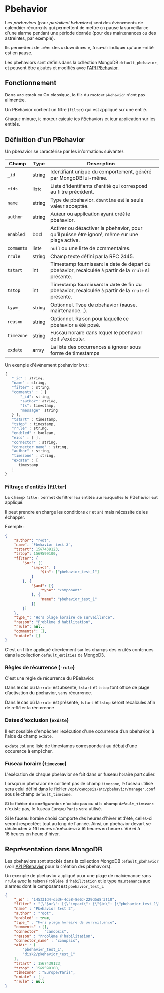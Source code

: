 # Pbehavior

Les *pbehaviors* (pour *periodical behaviors*) sont des évènements de calendrier récurrents qui permettent de mettre en pause la surveillance d'une alarme pendant une période donnée (pour des maintenances ou des astreintes, par exemple).

Ils permettent de créer des « downtimes », à savoir indiquer qu'une entité est en pause.

Les pbehaviors sont définis dans la collection MongoDB `default_pbehavior`, et peuvent être ajoutés et modifiés avec l'[API PBehavior](../../guide-developpement/PBehavior/api_v2_pbehavior.md).

## Fonctionnement

Dans une stack en Go classique, la file du moteur `pbehavior` n'est pas alimentée.

Un PBehavior contient un filtre (`filter`) qui est appliqué sur une entité.

Chaque minute, le moteur calcule les PBehaviors et leur application sur les entités.

## Définition d'un PBehavior

Un pbehavior se caractérise par les informations suivantes.

|   Champ    |  Type  |                                             Description                                              |     |
| ---------- | ------ | ---------------------------------------------------------------------------------------------------- | --- |
|   `_id`    | string |                   Identifiant unique du comportement, généré par MongoDB lui-même.                   |     |
|   `eids`   | liste  |                  Liste d'identifiants d'entité qui correspond au filtre précédent.                   |     |
|   `name`   | string |                     Type de pbehavior. `downtime` est la seule valeur acceptée.                      |     |
|  `author`  | string |                            Auteur ou application ayant créé le pbehavior.                            |     |
| `enabled`  |  bool  |    Activer ou désactiver le pbehavior, pour qu’il puisse être ignoré, même sur une plage active.     |     |
| `comments` | liste  |                                 `null` ou une liste de commentaires.                                 |     |
|  `rrule`   | string |                                 Champ texte défini par la RFC 2445.                                  |     |
|  `tstart`  |  int   | Timestamp fournissant la date de départ du pbehavior, recalculée à partir de la `rrule` si présente. |     |
|  `tstop`   |  int   |  Timestamp fournissant la date de fin du pbehavior, recalculée à partir de la `rrule` si présente.   |     |
|  `type_`   | string |                         Optionnel. Type de pbehavior (pause, maintenance…).                          |     |
|  `reason`  | string |                       Optionnel. Raison pour laquelle ce pbehavior a été posé.                       |     |
| `timezone` | string |                       Fuseau horaire dans lequel le pbehavior doit s'exécuter.                       |     |
|  `exdate`  | array  |                     La liste des occurrences à ignorer sous forme de timestamps                      |     |


Un exemple d'évènement pbehavior brut :
```js
{
   "_id" : string,
   "name" : string,
   "filter" : string,
   "comments" : [ {
       "_id": string,
       "author": string,
       "ts": timestamp,
       "message": string
   } ],
   "tstart" : timestamp,
   "tstop" : timestamp,
   "rrule" : string,
   "enabled" : boolean,
   "eids" : [ ],
   "connector" : string,
   "connector_name" : string,
   "author" : string,
   "timezone" : string,
   "exdate" : [
      timestamp
   ]
}
```

### Filtrage d'entités (`filter`)

Le champ `filter` permet de filtrer les entités sur lesquelles le PBehavior est appliqué.

Il peut prendre en charge les conditions `or` et `and` mais nécessite de les échapper.

Exemple :

```json
{
	"author": "root",
	"name": "Pbehavior test 2",
	"tstart": 1567439123,
	"tstop": 1569599100,
	"filter": {
		"$or": [{
			"impact": {
				"$in": ["pbehavior_test_1"]
			}
		}, {
			"$and": [{
				"type": "component"
			}, {
				"name": "pbehavior_test_1"
			}]
		}]
	},
	"type_": "Hors plage horaire de surveillance",
	"reason": "Problème d'habilitation",
	"rrule": null,
	"comments": [],
	"exdate": []
}
```

C'est un filtre appliqué directement sur les champs des entités contenues dans la collection `default_entities` de MongoDB.

### Règles de récurrence (`rrule`)

C'est une règle de récurrence du PBehavior.

Dans le cas où la `rrule` est absente, `tstart` et `tstop` font office de plage d’activation du pbehavior, sans récurrence.

Dans le cas où la `rrule` est présente, `tstart` et `tstop` seront recalculés afin de refléter la récurrence.

### Dates d'exclusion (`exdate`)

Il est possible d'empêcher l'exécution d'une occurrence d'un pbehavior, à l'aide du champ `exdate`.

`exdate` est une liste de timestamps correspondant au début d'une occurence à empêcher.

### Fuseau horaire (`timezone`)

L'exécution de chaque pbehavior se fait dans un fuseau horaire particulier.

Lorsqu'un pbehavior ne contient pas de champ `timezone`, le fuseau utilisé sera celui défini dans le fichier `/opt/canopsis/etc/pbehavior/manager.conf` sous le champ `default_timezone`.

Si le fichier de configuration n'existe pas ou si le champ `default_timezone` n'existe pas, le fuseau `Europe/Paris` sera utilisé.

Si le fuseau horaire choisi comporte des heures d'hiver et d'été, celles-ci seront respectées tout au long de l'année. Ainsi, un pbehavior devant se déclencher à 16 heures s'exécutera à 16 heures en heure d'été et à 16 heures en heure d'hiver.

## Représentation dans MongoDB

Les pbehaviors sont stockés dans la collection MongoDB `default_pbehavior` (voir [API PBehavior](../../guide-developpement/PBehavior/api_v2_pbehavior.md) pour la création des pbehaviors).

Un exemple de pbehavior appliqué pour une plage de maintenance sans `rrule` avec la raison `Problème d'habilitation` et le type `Maintenance` aux alarmes dont le composant est `pbehavior_test_1`.

```json
{
    "_id" : "145331d4-d536-4c58-8e6d-229d5d8f3f10",
    "filter" : "{\"$or\": [{\"impact\": {\"$in\": [\"pbehavior_test_1\"]}}, {\"$and\": [{\"type\": \"component\"}, {\"name\": \"pbehavior_test_1\"}]}]}",
    "name" : "Pbehavior test 2",
    "author" : "root",
    "enabled" : true,
    "type_" : "Hors plage horaire de surveillance",
    "comments" : [],
    "connector" : "canopsis",
    "reason" : "Problème d'habilitation",
    "connector_name" : "canopsis",
    "eids" : [
        "pbehavior_test_1",
        "disk2/pbehavior_test_1"
    ],
    "tstart" : 1567439123,
    "tstop" : 1569599100,
    "timezone" : "Europe/Paris",
    "exdate" : [],
    "rrule" : null
}
```
